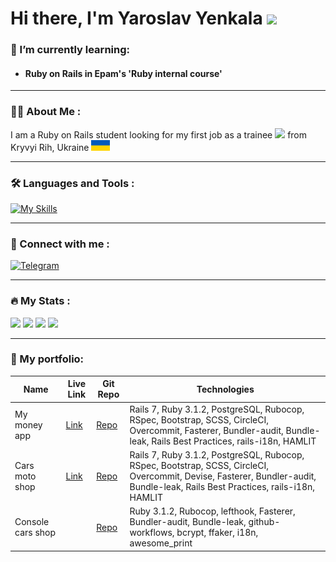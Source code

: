 # Hi there, I'm Yaroslav Yenkala <img src="https://github.com/blackcater/blackcater/raw/main/images/Hi.gif" height="32"/>

### 🌱 I’m currently learning:

- #### Ruby on Rails in Epam's 'Ruby internal course'

---

### :man_technologist: About Me :

I am a Ruby on Rails student looking for my first job as a trainee <img src="https://media.giphy.com/media/WUlplcMpOCEmTGBtBW/giphy.gif" width="30"> from Kryvyi Rih, Ukraine <img src="https://github.com/hampusborgos/country-flags/blob/main/png1000px/ua.png" height="17" width="30"/>

---

### :hammer_and_wrench: Languages and Tools :

[![My Skills](https://skillicons.dev/icons?i=ruby,rails,postgres,git,bash,html,css,scss,js,bootstrap,linux,stackoverflow&perline=6)](https://skillicons.dev)

---

### :bell: Connect with me :

[![Telegram](https://img.shields.io/badge/telegram-2A8BD2?style=for-the-badge&logo=telegram&logoColor=white)](https://t.me/Yaroslav_Ye)

---

### :fire: My Stats :

![](http://github-profile-summary-cards.vercel.app/api/cards/profile-details?username=yaroslavrick&theme=github_dark)
![](http://github-profile-summary-cards.vercel.app/api/cards/stats?username=yaroslavrick&theme=github_dark)
![](http://github-profile-summary-cards.vercel.app/api/cards/productive-time?username=yaroslavrick&theme=github_dark)
![](http://github-profile-summary-cards.vercel.app/api/cards/repos-per-language?username=yaroslavrick&theme=github_dark)

---

### 🔭 My portfolio:

| Name | Live Link | Git Repo | Technologies |
|----|----|----|----|
| My money app | [Link](https://financeapp-production.up.railway.app/) | [Repo](https://github.com/yaroslavrick/my_money_app) | Rails 7, Ruby 3.1.2, PostgreSQL, Rubocop, RSpec, Bootstrap, SCSS, CircleCI, Overcommit, Fasterer, Bundler-audit, Bundle-leak, Rails Best Practices, rails-i18n, HAMLIT |
| Cars moto shop | [Link](https://caradvertisementsweb-production.up.railway.app/) | [Repo](https://github.com/yaroslavrick/cars-moto-shop) | Rails 7, Ruby 3.1.2, PostgreSQL, Rubocop, RSpec, Bootstrap, SCSS, CircleCI, Overcommit, Devise, Fasterer, Bundler-audit, Bundle-leak, Rails Best Practices, rails-i18n, HAMLIT |
| Console cars shop |  | [Repo](https://github.com/yaroslavrick/console_cars_shop) | Ruby 3.1.2, Rubocop, lefthook, Fasterer, Bundler-audit, Bundle-leak, github-workflows, bcrypt, ffaker, i18n, awesome_print|
